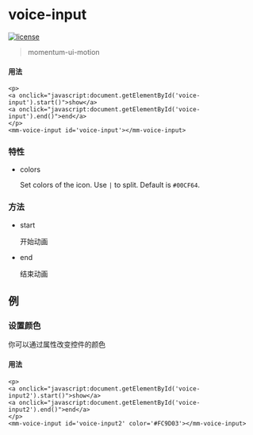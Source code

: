 <!-- 
---
date: 2020/6/23 11:00:10
---
-->
# voice-input

[![license](https://img.shields.io/github/license/momentum-design/momentum-ui.svg?color=blueviolet)](https://github.com/momentum-design/momentum-ui/blob/master/charts/LICENSE)

> momentum-ui-motion

#### 用法

<!--#html1#-->
```
<p>
<a onclick="javascript:document.getElementById('voice-input').start()">show</a>
<a onclick="javascript:document.getElementById('voice-input').end()">end</a>
</p>
<mm-voice-input id='voice-input'></mm-voice-input>
```

### 特性

+ colors

	Set colors of the icon. Use ```|``` to split. Default is ```#00CF64```.

### 方法

+ start

	开始动画

+ end

    结束动画

## 例

### 设置颜色

你可以通过属性改变控件的颜色

#### 用法

<!--#html2#-->
```
<p>
<a onclick="javascript:document.getElementById('voice-input2').start()">show</a>
<a onclick="javascript:document.getElementById('voice-input2').end()">end</a>
</p>
<mm-voice-input id='voice-input2' color='#FC9D03'></mm-voice-input>
```
